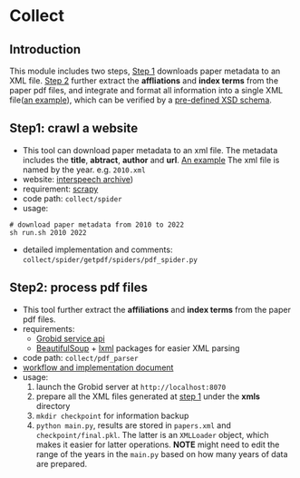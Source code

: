 # Collect 

## Introduction
This module includes two steps, [Step 1](#step1-crawl-a-website) downloads paper metadata to an XML file. [Step 2](#step2-process-pdf-files) further extract the **affliations** and **index terms** from the paper pdf files, and integrate and format all information into a single XML file([an example](pdf_parser/schema/papers_example.xml)), which can be verified by a [pre-defined XSD schema](pdf_parser/schema/papers_schema.xsd).

## Step1: crawl a website

- This tool can download paper metadata to an xml file. The metadata includes the **title**, **abtract**, **author** and **url**. [An example](spider/example/2010.xml) The xml file is named by the year. e.g. `2010.xml`
- website: [interspeech archive](https://www.isca-speech.org/archive/))
- requirement: [scrapy](https://scrapy.org/)
- code path: `collect/spider`
- usage:
```xdg
# download paper metadata from 2010 to 2022
sh run.sh 2010 2022
```
- detailed implementation and comments: `collect/spider/getpdf/spiders/pdf_spider.py`
  
## Step2: process pdf files
- This tool further extract the **affiliations** and **index terms** from the paper pdf files.
- requirements: 
  - [Grobid service api](https://grobid.readthedocs.io/en/latest/Grobid-service/)
  - [BeautifulSoup](https://www.crummy.com/software/BeautifulSoup/bs4/doc/) + [lxml](https://lxml.de/) packages for easier XML parsing
- code path: `collect/pdf_parser`
- [workflow and implementation document](pdf_parser/How%20Pdf%20Parser%20Works.md)
- usage:
  1. launch the Grobid server at `http://localhost:8070` 
  2. prepare all the XML files generated at [step 1](#step1-crawl-a-website) under the **xmls** directory
  3. `mkdir checkpoint` for information backup
  4. `python main.py`, results are stored in `papers.xml` and `checkpoint/final.pkl`. The latter is an `XMLLoader` object, which makes it easier for latter operations. **NOTE** might need to edit the range of the years in the `main.py` based on how many years of data are prepared.